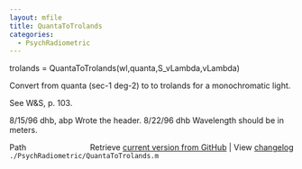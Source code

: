 ```yaml
---
layout: mfile
title: QuantaToTrolands
categories:
  - PsychRadiometric
---
```


trolands = QuantaToTrolands\(wl,quanta,S\_vLambda,vLambda\)

Convert from quanta \(sec\-1 deg\-2\) to to trolands for a
monochromatic light.

See W&S, p. 103.

8/15/96  dhb, abp  Wrote the header.
8/22/96  dhb       Wavelength should be in meters.


<div class="code_header" style="text-align:right;">
  <span style="float:left;">Path&nbsp;&nbsp;</span> <span class="counter">Retrieve <a href=
  "https://raw.github.com/Psychtoolbox-3/Psychtoolbox-3/beta/./PsychRadiometric/QuantaToTrolands.m">current version from GitHub</a> | View <a href=
  "https://github.com/Psychtoolbox-3/Psychtoolbox-3/commits/beta/./PsychRadiometric/QuantaToTrolands.m">changelog</a></span>
</div>
<div class="code">
  <code>./PsychRadiometric/QuantaToTrolands.m</code>
</div>
